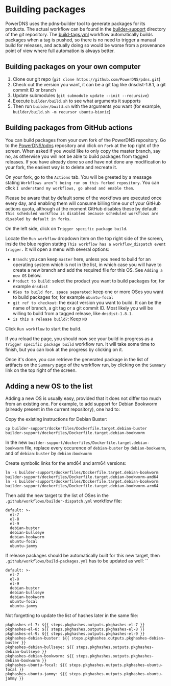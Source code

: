 Building packages
=================

PowerDNS uses the pdns-builder tool to generate packages for its products. The actual workflow can be found in the [builder-support](https://github.com/PowerDNS/pdns/tree/master/builder-support) directory of the git repository.
The [build-tags.yml](https://github.com/PowerDNS/pdns/blob/master/.github/workflows/build-tags.yml) workflow automatically builds packages when a tag is pushed, so there is no need to trigger a manual build for releases, and actually doing so would be worse from a provenance point of view where full automation is always better.

Building packages on your own computer
--------------------------------------

1. Clone our git repo (`git clone https://github.com/PowerDNS/pdns.git`)
2. Check out the version you want, it can be a git tag like dnsdist-1.8.1, a git commit ID or branch
3. Update submodules (`git submodule update --init --recursive`)
4. Execute `builder/build.sh` to see what arguments it supports
5. Then run `builder/build.sh` with the arguments you want (for example, `builder/build.sh -m recursor ubuntu-bionic`)

Building packages from GitHub actions
-------------------------------------

You can build packages from your own fork of the PowerDNS repository. Go to the [PowerDNS/pdns](https://github.com/PowerDNS/pdns) repository and click on `Fork` at the top right of the screen. When asked if you would like to only copy the master branch, say no, as otherwise you will not be able to build packages from tagged releases. If you have already done so and have not done any modification to your fork, the easiest way is to delete and recreate it.

On your fork, go to the `Actions` tab. You will be greeted by a message stating `Workflows aren’t being run on this forked repository`. You can click `I understand my workflows, go ahead and enable them`.

Please be aware that by default some of the workflows are executed once every day, and enabling them will consume billing time our of your GitHub actions quota, although at the moment GitHub disables these by default: `This scheduled workflow is disabled because scheduled workflows are disabled by default in forks`. 

On the left side, click on `Trigger specific package build`.

Locate the `Run workflow` dropdown item on the top right side of the screen, inside the blue region stating `This workflow has a workflow_dispatch event trigger.` It will open a menu with several options:
- `Branch`: you can keep `master` here, unless you need to build for an operating system which is not in the list, in which case you will have to create a new branch and add the required file for this OS. See `Adding a new OS` below.
- `Product to build`: select the product you want to build packages for, for example `dnsdist`
- `OSes to build for, space separated`: keep one or more OSes you want to build packages for, for example `ubuntu-focal`
- `git ref to checkout`: the exact version you want to build. It can be the name of branch, a git tag or a git commit ID. Most likely you will be willing to build from a tagged release, like `dnsdist-1.8.1`.
- `is this a release build?`: Keep `NO`

Click `Run workflow` to start the build.

If you reload the page, you should now see your build in progress as a `Trigger specific package build` workflow run. It will take some time to finish, but you can look at the progress by clicking on it.

Once it's done, you can retrieve the generated package in the list of artifacts on the `Summary` page of the workflow run, by clicking on the `Summary` link on the top right of the screen.

Adding a new OS to the list
---------------------------

Adding a new OS is usually easy, provided that it does not differ too much from an existing one. For example, to add support for Debian Bookworm (already present in the current repository), one had to:

Copy the existing instructions for Debian Buster:
```
cp builder-support/dockerfiles/Dockerfile.target.debian-buster builder-support/dockerfiles/Dockerfile.target.debian-bookworm
```

In the new `builder-support/dockerfiles/Dockerfile.target.debian-bookworm` file, replace every occurence of `debian-buster` by `debian-bookworm`, and of `debian:buster` by `debian:bookworm`

Create symbolic links for the amd64 and arm64 versions:
```
ln -s builder-support/dockerfiles/Dockerfile.target.debian-bookworm builder-support/dockerfiles/Dockerfile.target.debian-bookworm-amd64
ln -s builder-support/dockerfiles/Dockerfile.target.debian-bookworm builder-support/dockerfiles/Dockerfile.target.debian-bookworm-arm64
```

Then add the new target to the list of OSes in the `.github/workflows/builder-dispatch.yml` workflow file:
```
default: >-
  el-7
  el-8
  el-9
  debian-buster
  debian-bullseye
  debian-bookworm
  ubuntu-focal
  ubuntu-jammy
```

If release packages should be automatically built for this new target, then `.github/workflows/build-packages.yml` has to be updated as well:
``
```
default: >-
  el-7
  el-8
  el-9
  debian-buster
  debian-bullseye
  debian-bookworm
  ubuntu-focal
  ubuntu-jammy
```

Not forgetting to update the list of hashes later in the same file:
```
pkghashes-el-7: ${{ steps.pkghashes.outputs.pkghashes-el-7 }}
pkghashes-el-8: ${{ steps.pkghashes.outputs.pkghashes-el-8 }}
pkghashes-el-9: ${{ steps.pkghashes.outputs.pkghashes-el-9 }}
pkghashes-debian-buster: ${{ steps.pkghashes.outputs.pkghashes-debian-buster }}
pkghashes-debian-bullseye: ${{ steps.pkghashes.outputs.pkghashes-debian-bullseye }}
pkghashes-debian-bookworm: ${{ steps.pkghashes.outputs.pkghashes-debian-bookworm }}
pkghashes-ubuntu-focal: ${{ steps.pkghashes.outputs.pkghashes-ubuntu-focal }}
pkghashes-ubuntu-jammy: ${{ steps.pkghashes.outputs.pkghashes-ubuntu-jammy }}
```
